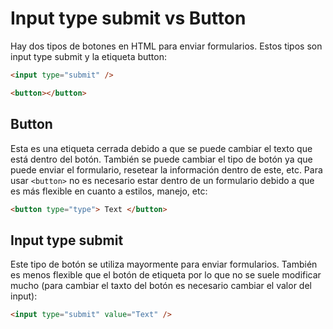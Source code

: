 # Input type submit vs Button

Hay dos tipos de botones en HTML para enviar formularios. Estos tipos son input type submit y la etiqueta button:

~~~html
<input type="submit" />
~~~

~~~html
<button></button>
~~~

## Button

Esta es una etiqueta cerrada debido a que se puede cambiar el texto que está dentro del botón. También se puede cambiar el tipo de botón ya que puede enviar el formulario, resetear la información dentro de este, etc. Para usar `<button>` no es necesario estar dentro de un formulario debido a que es más flexible en cuanto a estilos, manejo, etc:

~~~html
<button type="type"> Text </button>
~~~

## Input type submit

Este tipo de botón se utiliza mayormente para enviar formularios. También es menos flexible que el botón de etiqueta por lo que no se suele modificar mucho (para cambiar el taxto del botón es necesario cambiar el valor del input):

~~~html
<input type="submit" value="Text" />
~~~
